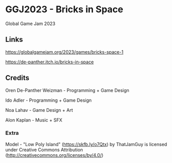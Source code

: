 # GGJ2023 - Bricks in Space
Global Game Jam 2023

## Links
https://globalgamejam.org/2023/games/bricks-space-1

https://de-panther.itch.io/bricks-in-space

## Credits
Oren De-Panther Weizman - Programming + Game Design

Ido Adler - Programming + Game Design

Noa Lahav - Game Design + Art

Alon Kaplan - Music + SFX

### Extra
Model - "Low Poly Island" (https://skfb.ly/o7Qtx) by ThatJamGuy is licensed under Creative Commons Attribution (http://creativecommons.org/licenses/by/4.0/)
